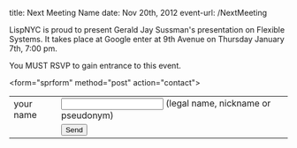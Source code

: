 title: Next Meeting Name
date: Nov 20th, 2012
event-url: /NextMeeting

LispNYC is proud to present Gerald Jay Sussman's presentation on Flexible Systems.  It takes place at Google enter at 9th Avenue on Thursday January 7th, 7:00 pm.

You MUST RSVP to gain entrance to this event.

<form="sprform" method="post" action="contact">

<table>
<tr><td>your name</td>  <td><input type="text" name="name"> (legal name, nickname or pseudonym)</td></tr>
<tr><td></td>       <td><input value="Send" type="submit"></td></tr>
</table>

</form>

